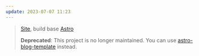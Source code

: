 ```yaml
---
update: 2023-07-07 11:23
---
```


> [Site](https://byronogis.netlify.app), build base [Astro](https://astro.build/)
>
> **Deprecated**: This project is no longer maintained. You can use [astro-blog-template](https://github.com/byronOgis/astro-blog-template) instead.

